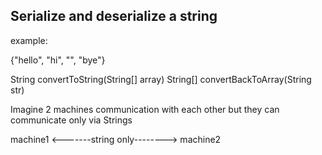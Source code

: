## Serialize and deserialize a string

example:

{"hello", "hi", "", "bye"}

String convertToString(String[] array)
String[] convertBackToArray(String str)


Imagine 2 machines communication with each other but they can communicate only via Strings

machine1 <-------string only--------> machine2
